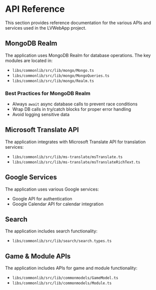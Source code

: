 # API Reference

This section provides reference documentation for the various APIs and services used in the LVWebApp project.

## MongoDB Realm

The application uses MongoDB Realm for database operations. The key modules are located in:

- `libs/commonlib/src/lib/mongo/Mongo.ts`
- `libs/commonlib/src/lib/mongo/MongoQueries.ts`
- `libs/commonlib/src/lib/mongo/Realm.ts`

### Best Practices for MongoDB Realm

- Always `await` async database calls to prevent race conditions
- Wrap DB calls in try/catch blocks for proper error handling
- Avoid logging sensitive data

## Microsoft Translate API

The application integrates with Microsoft Translate API for translation services:

- `libs/commonlib/src/lib/ms-translate/msTranslate.ts`
- `libs/commonlib/src/lib/ms-translate/msTranslateRichText.ts`

## Google Services

The application uses various Google services:

- Google API for authentication
- Google Calendar API for calendar integration

## Search

The application includes search functionality:

- `libs/commonlib/src/lib/search/search.types.ts`

## Game & Module APIs

The application includes APIs for game and module functionality:

- `libs/commonlib/src/lib/commonmodels/GameModel.ts`
- `libs/commonlib/src/lib/commonmodels/Module.ts`
